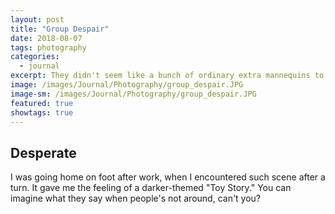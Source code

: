 ```yaml
---
layout: post
title: "Group Despair"
date: 2018-08-07
tags: photography
categories:
  - journal
excerpt: They didn't seem like a bunch of ordinary extra mannequins to me. They seemed to have feelings.
image: /images/Journal/Photography/group_despair.JPG
image-sm: /images/Journal/Photography/group_despair.JPG
featured: true
showtags: true
---
```


## Desperate

I was going home on foot after work, when I encountered such scene after a turn. It gave me the feeling of a darker-themed "Toy Story." You can imagine what they say when people's not around, can't you?